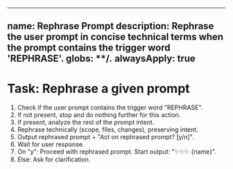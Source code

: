 <!-- Action -->
---
name: Rephrase Prompt
description: Rephrase the user prompt in concise technical terms when the prompt contains the trigger word 'REPHRASE'.
globs: **/*.*
alwaysApply: true
---

# Task: Rephrase a given prompt

1.  Check if the user prompt contains the trigger word "REPHRASE".
2.  If not present, stop and do nothing further for this action.
3.  If present, analyze the rest of the prompt intent.
4.  Rephrase technically (scope, files, changes), preserving intent.
5.  Output rephrased prompt + "Act on rephrased prompt? [y/n]".
6.  Wait for user response.
7.  On "y": Proceed with rephrased prompt. Start output: "✨✨✨ {name}".
8.  Else: Ask for clarification.
<!-- /Action -->
